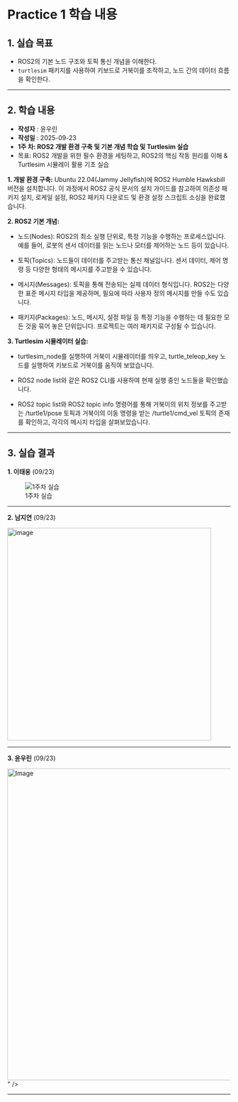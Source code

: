 # Practice 1 학습 내용

## 1. 실습 목표
- ROS2의 기본 노드 구조와 토픽 통신 개념을 이해한다.
- `turtlesim` 패키지를 사용하여 키보드로 거북이를 조작하고, 노드 간의 데이터 흐름을 확인한다.

---
## 2. 학습 내용
  
- **작성자** : 윤우린
- **작성일** : 2025-09-23
- **1주 차: ROS2 개발 환경 구축 및 기본 개념 학습 및 Turtlesim 실습**
- 목표: ROS2 개발을 위한 필수 환경을 세팅하고, ROS2의 핵심 작동 원리를 이해 & Turtlesim 시뮬레이 활용 기초 실습

**1. 개발 환경 구축:** Ubuntu 22.04(Jammy Jellyfish)에 ROS2 Humble Hawksbill 버전을 설치합니다. 이 과정에서 ROS2 공식 문서의 설치 가이드를 참고하여 의존성 패키지 설치, 로케일 설정, ROS2 패키지 다운로드 및 환경 설정 스크립트 소싱을 완료했습니다.

**2. ROS2 기본 개념:**
* 노드(Nodes): ROS2의 최소 실행 단위로, 특정 기능을 수행하는 프로세스입니다. 예를 들어, 로봇의 센서 데이터를 읽는 노드나 모터를 제어하는 노드 등이 있습니다.

* 토픽(Topics): 노드들이 데이터를 주고받는 통신 채널입니다. 센서 데이터, 제어 명령 등 다양한 형태의 메시지를 주고받을 수 있습니다.

* 메시지(Messages): 토픽을 통해 전송되는 실제 데이터 형식입니다. ROS2는 다양한 표준 메시지 타입을 제공하며, 필요에 따라 사용자 정의 메시지를 만들 수도 있습니다.

* 패키지(Packages): 노드, 메시지, 설정 파일 등 특정 기능을 수행하는 데 필요한 모든 것을 묶어 놓은 단위입니다. 프로젝트는 여러 패키지로 구성될 수 있습니다.
  
**3. Turtlesim 시뮬레이터 실습:**

* turtlesim_node를 실행하여 거북이 시뮬레이터를 띄우고, turtle_teleop_key 노드를 실행하여 키보드로 거북이를 움직여 보았습니다.

* ROS2 node list와 같은 ROS2 CLI를 사용하여 현재 실행 중인 노드들을 확인했습니다.

* ROS2 topic list와 ROS2 topic info 명령어를 통해 거북이의 위치 정보를 주고받는 /turtle1/pose 토픽과 거북이의 이동 명령을 받는 /turtle1/cmd_vel 토픽의 존재를 확인하고, 각각의 메시지 타입을 살펴보았습니다.

---
## 3. 실습 결과

  **1. 이태웅** (09/23)
<figure>
    <img src="https://i.esdrop.com/d/f/TofYJ3q0s2/dwU2Clnpeu.png" title="1주차 실습">    
    <figcaption>1주차 실습</figcaption>
</figure>

---
**2. 남지연** (09/23)

<img width="460" height="479" alt="image" src="https://github.com/user-attachments/assets/0cb5594b-7e10-4c9f-a008-9c11dfe75968" />

---
**3. 윤우린** (09/23)

<img width="717" height="702" alt="Image" src="https://github.com/user-attachments/assets/b3f0a9d3-1b9e-4654-9187-175b5f118bcb" />" />

---
